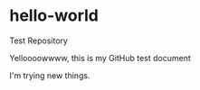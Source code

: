 # hello-world
Test Repository

Yelloooowwww, this is my GitHub test document

I'm trying new things.

